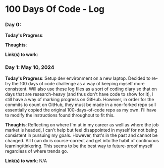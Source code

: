 # 100 Days Of Code - Log

### Day 0:

**Today's Progress**:

**Thoughts**:

**Link(s) to work**:

### Day 1: May 10, 2024

**Today's Progress**: Setup dev environment on a new laptop. Decided to re-try the 100 days of code challenge as a way of keeping myself more consistent. Will also use these log files as a sort of coding diary so that on days that are research-heavy (and thus don't have code to show for it), I still have a way of marking progress on GitHub. However, in order for the commits to count on GitHub, they must be made in a non-forked repo so I essentially copied the original 100-days-of-code repo as my own. I'll have to modify the instructions found throughout to fit this.

**Thoughts**: Reflecting on where I'm at in my career as well as where the job market is headed, I can't help but feel disappointed in myself for not being consistent in pursuing my goals. However, that's in the past and cannot be changed. All I can do is course-correct and get into the habit of continuous learning/tinkering. This seems to be the best way to future-proof myself regardless of where trends go.

**Link(s) to work**: N/A